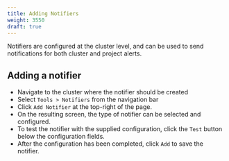 ```yaml
---
title: Adding Notifiers
weight: 3550
draft: true
---
```


Notifiers are configured at the cluster level, and can be used to send notifications for both cluster and project alerts. 

## Adding a notifier

* Navigate to the cluster where the notifier should be created
* Select `Tools > Notifiers` from the navigation bar
* Click `Add Notifier` at the top-right of the page.
* On the resulting screen, the type of notifier can be selected and configured.
* To test the notifier with the supplied configuration, click the `Test` button below the configuration fields.  
* After the configuration has been completed, click `Add` to save the notifier. 



